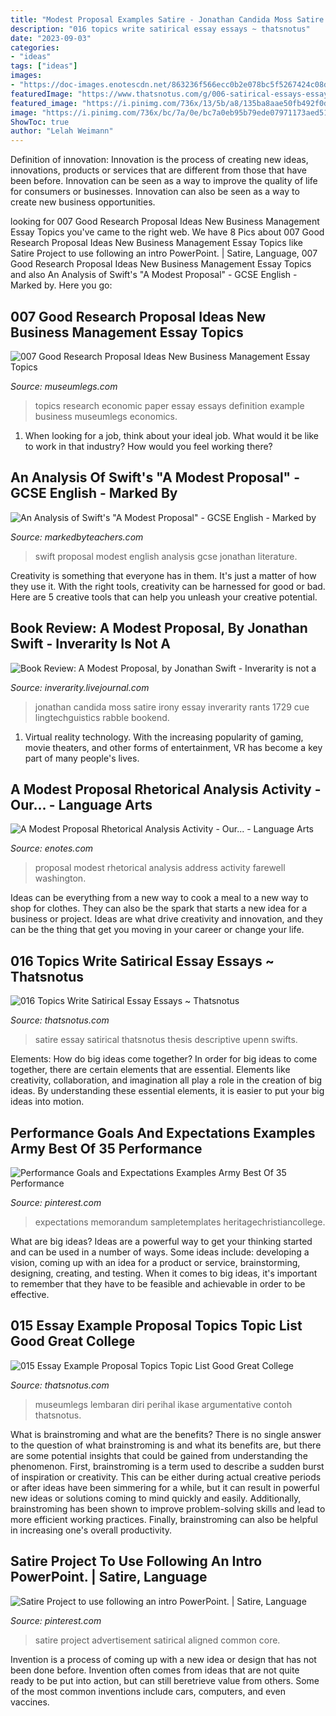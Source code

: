 ```yaml
---
title: "Modest Proposal Examples Satire - Jonathan Candida Moss Satire Irony Essay Inverarity Rants 1729 Cue Lingtechguistics Rabble Bookend"
description: "016 topics write satirical essay essays ~ thatsnotus"
date: "2023-09-03"
categories:
- "ideas"
tags: ["ideas"]
images:
- "https://doc-images.enotescdn.net/863236f566ecc0b2e078bc5f5267424c08d18f31-preview-2.png"
featuredImage: "https://www.thatsnotus.com/g/006-satirical-essays-essay-example-examples-of-satire-thesis-for-college-application-nursing-analysis-swifts-modest-proposal-words-apply-texas-pdf-that-worked-upenn-about-1024x1408.jpg"
featured_image: "https://i.pinimg.com/736x/13/5b/a8/135ba8aae50fb492f0dccb01873d340e--satire-teaching-tools.jpg"
image: "https://i.pinimg.com/736x/bc/7a/0e/bc7a0eb95b79ede07971173aed51683e.jpg"
ShowToc: true
author: "Lelah Weimann"
---
```



Definition of innovation:
Innovation is the process of creating new ideas, innovations, products or services that are different from those that have been before. Innovation can be seen as a way to improve the quality of life for consumers or businesses. Innovation can also be seen as a way to create new business opportunities.

	

		
looking for 007 Good Research Proposal Ideas New Business Management Essay Topics you've came to the right web. We have 8 Pics about 007 Good Research Proposal Ideas New Business Management Essay Topics like Satire Project to use following an intro PowerPoint. | Satire, Language, 007 Good Research Proposal Ideas New Business Management Essay Topics and also An Analysis of Swift&#039;s &quot;A Modest Proposal&quot; - GCSE English - Marked by. Here you go:
		
    
## 007 Good Research Proposal Ideas New Business Management Essay Topics

<img loading=lazy src="https://www.museumlegs.com/g/018-research-paper-economic-papers-topics-003424738-1-1024x1326.png" onerror="this.onerror=null;this.src='https://tse3.mm.bing.net/th?id=OIP.2G3mAzmwZsLkeWaquI3ETQHaJl&amp;pid=15.1';" alt="007 Good Research Proposal Ideas New Business Management Essay Topics">

_Source: museumlegs.com_

>topics research economic paper essay essays definition example business museumlegs economics. 

	

1) When looking for a job, think about your ideal job. What would it be like to work in that industry? How would you feel working there?

    
## An Analysis Of Swift&#039;s &quot;A Modest Proposal&quot; - GCSE English - Marked By

<img loading=lazy src="http://static3.mbtfiles.co.uk/media/docs/newdocs/gcse/english/english_literature/prose_fiction/jonathan_swift/18267/images/preview/img_218_1.jpg" onerror="this.onerror=null;this.src='https://tse4.mm.bing.net/th?id=OIP.1GBQUSwEj-a7UAgHd0gqEgAAAA&amp;pid=15.1';" alt="An Analysis of Swift&#039;s &quot;A Modest Proposal&quot; - GCSE English - Marked by">

_Source: markedbyteachers.com_

>swift proposal modest english analysis gcse jonathan literature. 

	

Creativity is something that everyone has in them. It's just a matter of how they use it. With the right tools, creativity can be harnessed for good or bad. Here are 5 creative tools that can help you unleash your creative potential.

    
## Book Review: A Modest Proposal, By Jonathan Swift - Inverarity Is Not A

<img loading=lazy src="https://ic.pics.livejournal.com/inverarity/8886283/63925/63925_original.jpg" onerror="this.onerror=null;this.src='https://tse3.mm.bing.net/th?id=OIP.a2rb5vRR_cvz0yDT_Bl5RQHaMf&amp;pid=15.1';" alt="Book Review: A Modest Proposal, by Jonathan Swift - Inverarity is not a">

_Source: inverarity.livejournal.com_

>jonathan candida moss satire irony essay inverarity rants 1729 cue lingtechguistics rabble bookend. 

	

1. Virtual reality technology. With the increasing popularity of gaming, movie theaters, and other forms of entertainment, VR has become a key part of many people's lives.

    
## A Modest Proposal Rhetorical Analysis Activity - Our... - Language Arts

<img loading=lazy src="https://doc-images.enotescdn.net/863236f566ecc0b2e078bc5f5267424c08d18f31-preview-2.png" onerror="this.onerror=null;this.src='https://tse1.mm.bing.net/th?id=OIP.A90Qth-ksNehIkEjH5RcxAHaJl&amp;pid=15.1';" alt="A Modest Proposal Rhetorical Analysis Activity - Our... - Language Arts">

_Source: enotes.com_

>proposal modest rhetorical analysis address activity farewell washington. 

	

Ideas can be everything from a new way to cook a meal to a new way to shop for clothes. They can also be the spark that starts a new idea for a business or project. Ideas are what drive creativity and innovation, and they can be the thing that get you moving in your career or change your life.

    
## 016 Topics Write Satirical Essay Essays ~ Thatsnotus

<img loading=lazy src="https://www.thatsnotus.com/g/006-satirical-essays-essay-example-examples-of-satire-thesis-for-college-application-nursing-analysis-swifts-modest-proposal-words-apply-texas-pdf-that-worked-upenn-about-1024x1408.jpg" onerror="this.onerror=null;this.src='https://tse3.mm.bing.net/th?id=OIP.rbqQJixjF2t_SZ8R3Pk_rQHaKL&amp;pid=15.1';" alt="016 Topics Write Satirical Essay Essays ~ Thatsnotus">

_Source: thatsnotus.com_

>satire essay satirical thatsnotus thesis descriptive upenn swifts. 

	

Elements: How do big ideas come together?
In order for big ideas to come together, there are certain elements that are essential. Elements like creativity, collaboration, and imagination all play a role in the creation of big ideas. By understanding these essential elements, it is easier to put your big ideas into motion.

    
## Performance Goals And Expectations Examples Army Best Of 35 Performance

<img loading=lazy src="https://i.pinimg.com/736x/bc/7a/0e/bc7a0eb95b79ede07971173aed51683e.jpg" onerror="this.onerror=null;this.src='https://tse1.mm.bing.net/th?id=OIP.XRa1CAXMkIbwQqKD1akQOAHaGs&amp;pid=15.1';" alt="Performance Goals and Expectations Examples Army Best Of 35 Performance">

_Source: pinterest.com_

>expectations memorandum sampletemplates heritagechristiancollege. 

	

What are big ideas?
Ideas are a powerful way to get your thinking started and can be used in a number of ways. Some ideas include: developing a vision, coming up with an idea for a product or service, brainstorming, designing, creating, and testing. When it comes to big ideas, it's important to remember that they have to be feasible and achievable in order to be effective.

    
## 015 Essay Example Proposal Topics Topic List Good Great College

<img loading=lazy src="https://www.thatsnotus.com/g/008-essay-example-research-paper-proposal-example-614611-1920x2485.png" onerror="this.onerror=null;this.src='https://tse2.mm.bing.net/th?id=OIP.p5fG-bU8lE7nfwN7U-nfUQHaJl&amp;pid=15.1';" alt="015 Essay Example Proposal Topics Topic List Good Great College">

_Source: thatsnotus.com_

>museumlegs lembaran diri perihal ikase argumentative contoh thatsnotus. 

	

What is brainstroming and what are the benefits?
There is no single answer to the question of what brainstroming is and what its benefits are, but there are some potential insights that could be gained from understanding the phenomenon. First, brainstroming is a term used to describe a sudden burst of inspiration or creativity. This can be either during actual creative periods or after ideas have been simmering for a while, but it can result in powerful new ideas or solutions coming to mind quickly and easily. Additionally, brainstroming has been shown to improve problem-solving skills and lead to more efficient working practices. Finally, brainstroming can also be helpful in increasing one's overall productivity.

    
## Satire Project To Use Following An Intro PowerPoint. | Satire, Language

<img loading=lazy src="https://i.pinimg.com/736x/13/5b/a8/135ba8aae50fb492f0dccb01873d340e--satire-teaching-tools.jpg" onerror="this.onerror=null;this.src='https://tse4.mm.bing.net/th?id=OIP.dB2MfXrc9XAXbSdlCnXTDgHaHa&amp;pid=15.1';" alt="Satire Project to use following an intro PowerPoint. | Satire, Language">

_Source: pinterest.com_

>satire project advertisement satirical aligned common core. 

	

Invention is a process of coming up with a new idea or design that has not been done before. Invention often comes from ideas that are not quite ready to be put into action, but can still beretrieve value from others. Some of the most common inventions include cars, computers, and even vaccines.

